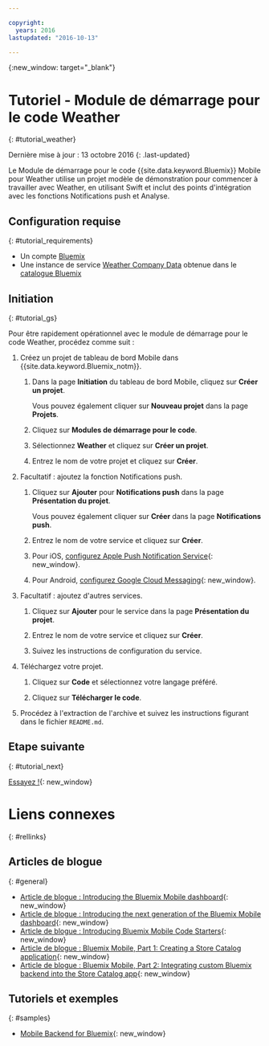 ```yaml
---

copyright:
  years: 2016
lastupdated: "2016-10-13"

---
```

{:new_window: target="_blank"}

# Tutoriel - Module de démarrage pour le code Weather
{: #tutorial_weather}

Dernière mise à jour : 13 octobre 2016
{: .last-updated}

Le Module de démarrage pour le code {{site.data.keyword.Bluemix}}
Mobile pour Weather utilise un projet modèle de démonstration pour
commencer à travailler avec Weather, en utilisant Swift et inclut des points
d'intégration avec les fonctions Notifications push et Analyse.


## Configuration requise
{: #tutorial_requirements}

* Un compte [Bluemix](http://bluemix.net)
* Une instance de service
[Weather
Company Data](https://console.{DomainName}/catalog/services/weather-company-data/) obtenue dans le
[catalogue Bluemix](https://console.{DomainName}/catalog/)


## Initiation
{: #tutorial_gs}

Pour être rapidement opérationnel avec le module de démarrage pour le code
Weather, procédez comme suit : 

1. Créez un projet de tableau de bord Mobile dans {{site.data.keyword.Bluemix_notm}}.

   1. Dans la page **Initiation** du tableau de bord
Mobile, cliquez sur **Créer un projet**.

      Vous pouvez également cliquer sur **Nouveau
projet** dans la page **Projets**.

   2. Cliquez sur **Modules de démarrage pour le code**.

   3. Sélectionnez **Weather** et cliquez sur **Créer un projet**.

   4. Entrez le nom de votre projet et cliquez sur
**Créer**.

2. Facultatif : ajoutez la fonction Notifications push.

   1. Cliquez sur **Ajouter** pour
**Notifications push** dans la page **Présentation du projet**.

      Vous pouvez également cliquer sur **Créer**
dans la page **Notifications push**.

   2. Entrez le nom de votre service et cliquez sur
**Créer**.

   3. Pour iOS,
[configurez Apple Push Notification Service](../services/mobilepush/t_push_provider_ios.html){: new_window}.

   4. Pour Android,
[configurez Google Cloud Messaging](../services/mobilepush/t_push_provider_android.html){: new_window}.

3. Facultatif : ajoutez d'autres services.

   1. Cliquez sur **Ajouter** pour le service dans la
page **Présentation du projet**.

   2. Entrez le nom de votre service et cliquez sur
**Créer**.

   3. Suivez les instructions de configuration du service. 

4. Téléchargez votre projet.

   1. Cliquez sur **Code** et sélectionnez votre
langage préféré. 

   2. Cliquez sur **Télécharger le code**.

5. Procédez à l'extraction de l'archive et suivez les instructions
figurant dans le fichier `README.md`.


## Etape suivante
{: #tutorial_next}

[Essayez !](http://new-console.{DomainName}/mobile/create-project?starter=fad1d49e-f7b6-3aff-9b53-14673fca4399){: new_window}


# Liens connexes
{: #rellinks}

<!-- links to internal services don't work
## {{site.data.keyword.Bluemix_notm}} Mobile services
{: #general}
* [Mobile Analytics (Beta)](../services/mobileanalytics/index.html){: new_window}
* [Mobile Client Access](../services/mobileaccess/index.html){: new_window}
* [Mobile Foundation](../services/mobilefoundation/index.html){: new_window}
* [Mobile Quality Assurance)](../services/MobileQualityAssurance/index.html){: new_window}
* [Push Notifications](../services/mobilepush/index.html){: new_window}
-->

## Articles de blogue
{: #general}
* [Article de blogue : Introducing the Bluemix Mobile dashboard](https://developer.ibm.com/bluemix/2016/07/08/new-bluemix-mobile-dashboard/){: new_window}
* [Article de blogue : Introducing the next generation of the Bluemix Mobile dashboard](https://ibm.com/blogs/bluemix/2016/10/introducing-the-next-generation-of-the-bluemix-mobile-dashboard/){: new_window}
* [Article de blogue : Introducing Bluemix Mobile Code Starters](https://www.ibm.com/blogs/bluemix/2016/10/rapid-dev-with-mobile-code-starters/){: new_window}
* [Article de blogue : Bluemix Mobile, Part 1: Creating a Store Catalog application](https://developer.ibm.com/bluemix/2016/07/13/bluemix-mobile-creating-store-catalog-app-part1/){: new_window}
* [Article de blogue : Bluemix Mobile, Part 2: Integrating custom Bluemix backend into the Store Catalog app](https://developer.ibm.com/bluemix/2016/07/14/bluemix-mobile-integrating-custom-backend-part2/){: new_window}

## Tutoriels et exemples
{: #samples}
* [Mobile Backend for Bluemix](https://github.com/ibm-bluemix-mobile-services/mobiledashboard-storecatalog-backend){: new_window}
